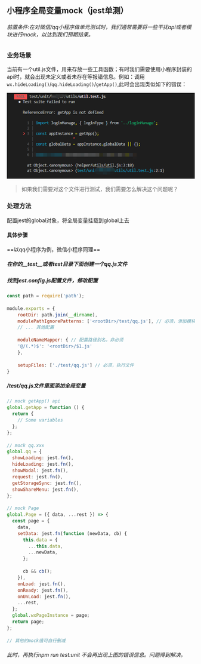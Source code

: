 ## 小程序全局变量mock（jest单测）

###### *前置条件:在对微信/qq小程序做单元测试时，我们通常需要将一些干扰api或者模块进行mock，以达到我们预期结果。*

### 业务场景

当前有一个util.js文件，用来存放一些工具函数；有时我们需要使用小程序封装的api时，就会出现未定义或者未存在等报错信息。例如：调用`wx.hideLoading()`/`qq.hideLoading()`/`getApp()`,此时会出现类似如下的错误：

![小程序](../images/小程序/小程序提供的api提示defined.png)

> 如果我们需要对这个文件进行测试，我们需要怎么解决这个问题呢？

### 处理方法

配置jest的global对象，将全局变量挂载到global上去

#### 具体步骤

==以qq小程序为例，微信小程序同理==

##### 在你的__test__或者test目录下面创建一个qq.js文件

##### 找到jest.config.js配置文件，修改配置

```js
const path = require('path');

module.exports = {
    rootDir: path.join(__dirname),
    modulePathIgnorePatterns: ['<rootDir>/test/qq.js'], // 必须，添加模块忽略路径
    // ... 其他配置

    moduleNameMapper: { // 配置路径别名，非必须
    '@/(.*)$': '<rootDir>/$1.js'
    },

    setupFiles: ['./test/qq.js'] // 必须，执行文件
}
```

##### /test/qq.js文件里面添加全局变量

```js
// mock getApp() api
global.getApp = function () {
  return {
    // Some variables
  };
};

// mock qq.xxx
global.qq = {
  showLoading: jest.fn(),
  hideLoading: jest.fn(),
  showModal: jest.fn(),
  request: jest.fn(),
  getStorageSync: jest.fn(),
  showShareMenu: jest.fn(),
};

// mock Page
global.Page = ({ data, ...rest }) => {
  const page = {
    data,
    setData: jest.fn(function (newData, cb) {
      this.data = {
        ...this.data,
        ...newData,
      };

      cb && cb();
    }),
    onLoad: jest.fn(),
    onReady: jest.fn(),
    onUnLoad: jest.fn(),
    ...rest,
  };
  global.wxPageInstance = page;
  return page;
};

// 其他的mock值可自行删减
```

###### 此时，再执行npm run test:unit 不会再出现上图的错误信息。问题得到解决。



